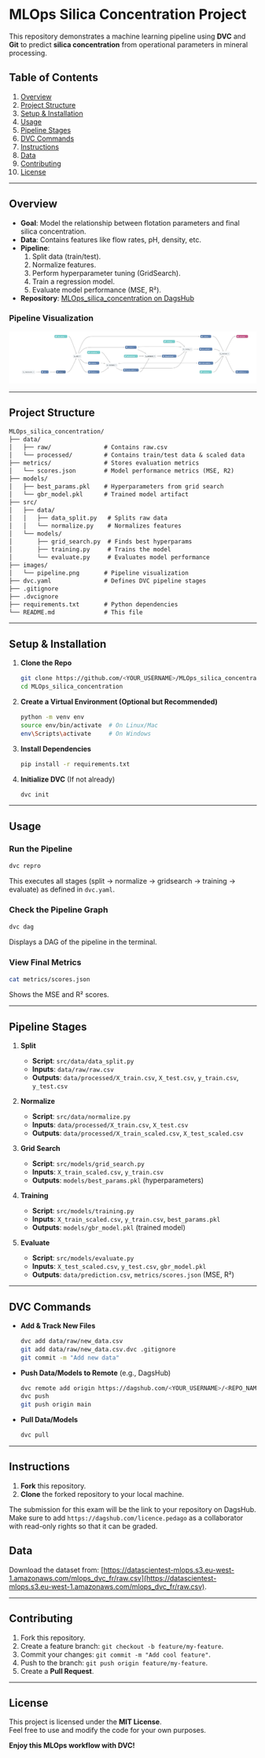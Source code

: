 # MLOps Silica Concentration Project

This repository demonstrates a machine learning pipeline using **DVC** and **Git** to predict **silica concentration** from operational parameters in mineral processing.

## Table of Contents
1. [Overview](#overview)  
2. [Project Structure](#project-structure)  
3. [Setup & Installation](#setup--installation)  
4. [Usage](#usage)  
5. [Pipeline Stages](#pipeline-stages)  
6. [DVC Commands](#dvc-commands)  
7. [Instructions](#instructions)
8. [Data](#data)
9. [Contributing](#contributing)  
10. [License](#license)

---

## Overview
- **Goal**: Model the relationship between flotation parameters and final silica concentration.
- **Data**: Contains features like flow rates, pH, density, etc.
- **Pipeline**:
    1. Split data (train/test).
    2. Normalize features.
    3. Perform hyperparameter tuning (GridSearch).
    4. Train a regression model.
    5. Evaluate model performance (MSE, R²).
- **Repository**: [MLOps_silica_concentration on DagsHub](https://dagshub.com/pepperumo/MLOps_silica_concentration)

### Pipeline Visualization
![ML Pipeline Workflow](images/pipeline.png)

---

## Project Structure

```
MLOps_silica_concentration/
├── data/
│   ├── raw/               # Contains raw.csv
│   └── processed/         # Contains train/test data & scaled data
├── metrics/               # Stores evaluation metrics
│   └── scores.json        # Model performance metrics (MSE, R2)
├── models/
│   ├── best_params.pkl    # Hyperparameters from grid search
│   └── gbr_model.pkl      # Trained model artifact
├── src/
│   ├── data/
│   │   ├── data_split.py   # Splits raw data
│   │   └── normalize.py    # Normalizes features
│   └── models/
│       ├── grid_search.py  # Finds best hyperparams
│       ├── training.py     # Trains the model
│       └── evaluate.py     # Evaluates model performance
├── images/
│   └── pipeline.png       # Pipeline visualization
├── dvc.yaml               # Defines DVC pipeline stages
├── .gitignore
├── .dvcignore
├── requirements.txt       # Python dependencies
└── README.md              # This file
```

---

## Setup & Installation

1. **Clone the Repo**  
     ```bash
     git clone https://github.com/<YOUR_USERNAME>/MLOps_silica_concentration.git
     cd MLOps_silica_concentration
     ```

2. **Create a Virtual Environment (Optional but Recommended)**  
     ```bash
     python -m venv env
     source env/bin/activate  # On Linux/Mac
     env\Scripts\activate     # On Windows
     ```

3. **Install Dependencies**  
     ```bash
     pip install -r requirements.txt
     ```

4. **Initialize DVC** (If not already)  
     ```bash
     dvc init
     ```

---

## Usage

### **Run the Pipeline**
```bash
dvc repro
```
This executes all stages (split → normalize → gridsearch → training → evaluate) as defined in `dvc.yaml`.

### **Check the Pipeline Graph**
```bash
dvc dag
```
Displays a DAG of the pipeline in the terminal.

### **View Final Metrics**
```bash
cat metrics/scores.json
```
Shows the MSE and R² scores.

---

## Pipeline Stages

1. **Split**  
     - **Script**: `src/data/data_split.py`  
     - **Inputs**: `data/raw/raw.csv`  
     - **Outputs**: `data/processed/X_train.csv`, `X_test.csv`, `y_train.csv`, `y_test.csv`

2. **Normalize**  
     - **Script**: `src/data/normalize.py`  
     - **Inputs**: `data/processed/X_train.csv`, `X_test.csv`  
     - **Outputs**: `data/processed/X_train_scaled.csv`, `X_test_scaled.csv`

3. **Grid Search**  
     - **Script**: `src/models/grid_search.py`  
     - **Inputs**: `X_train_scaled.csv`, `y_train.csv`  
     - **Outputs**: `models/best_params.pkl` (hyperparameters)

4. **Training**  
     - **Script**: `src/models/training.py`  
     - **Inputs**: `X_train_scaled.csv`, `y_train.csv`, `best_params.pkl`  
     - **Outputs**: `models/gbr_model.pkl` (trained model)

5. **Evaluate**  
     - **Script**: `src/models/evaluate.py`  
     - **Inputs**: `X_test_scaled.csv`, `y_test.csv`, `gbr_model.pkl`  
     - **Outputs**: `data/prediction.csv`, `metrics/scores.json` (MSE, R²)

---

## DVC Commands

- **Add & Track New Files**  
    ```bash
    dvc add data/raw/new_data.csv
    git add data/raw/new_data.csv.dvc .gitignore
    git commit -m "Add new data"
    ```
- **Push Data/Models to Remote** (e.g., DagsHub)  
    ```bash
    dvc remote add origin https://dagshub.com/<YOUR_USERNAME>/<REPO_NAME>.dvc
    dvc push
    git push origin main
    ```
- **Pull Data/Models**  
    ```bash
    dvc pull
    ```

---

## Instructions

1. **Fork** this repository.
2. **Clone** the forked repository to your local machine.

The submission for this exam will be the link to your repository on DagsHub. Make sure to add `https://dagshub.com/licence.pedago` as a collaborator with read-only rights so that it can be graded.

## Data

Download the dataset from: [https://datascientest-mlops.s3.eu-west-1.amazonaws.com/mlops_dvc_fr/raw.csv](https://datascientest-mlops.s3.eu-west-1.amazonaws.com/mlops_dvc_fr/raw.csv).

---

## Contributing

1. Fork this repository.
2. Create a feature branch: `git checkout -b feature/my-feature`.
3. Commit your changes: `git commit -m "Add cool feature"`.
4. Push to the branch: `git push origin feature/my-feature`.
5. Create a **Pull Request**.

---

## License

This project is licensed under the **MIT License**.  
Feel free to use and modify the code for your own purposes.

**Enjoy this MLOps workflow with DVC!**
